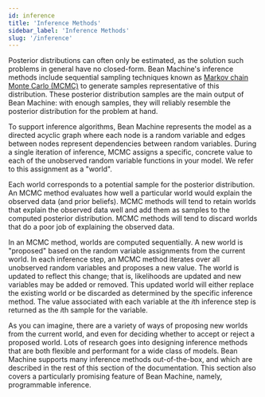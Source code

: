 ```yaml
---
id: inference
title: 'Inference Methods'
sidebar_label: 'Inference Methods'
slug: '/inference'
---
```

<!-- @import "../../header.md" -->

Posterior distributions can often only be estimated, as the solution such problems in general have no closed-form. Bean Machine's inference methods include sequential sampling techniques known as [Markov chain Monte Carlo (MCMC)](https://towardsdatascience.com/a-zero-math-introduction-to-markov-chain-monte-carlo-methods-dcba889e0c50) to generate samples representative of this distribution. These posterior distribution samples are the main output of Bean Machine: with enough samples, they will reliably resemble the posterior distribution for the problem at hand.

To support inference algorithms, Bean Machine represents the model as a directed acyclic graph where each node is a random variable and edges between nodes represent dependencies between random variables. During a single iteration of inference, MCMC assigns a specific, concrete value to each of the unobserved random variable functions in your model. We refer to this assignment as a "world".

Each world corresponds to a potential sample for the posterior distribution. An MCMC method evaluates how well a particular world would explain the observed data (and prior beliefs). MCMC methods will tend to retain worlds that explain the observed data well and add them as samples to the computed posterior distribution. MCMC methods will tend to discard worlds that do a poor job of explaining the observed data.

In an MCMC method, worlds are computed sequentially. A new world is "proposed" based on the random variable assignments from the current world. In each inference step, an MCMC method iterates over all unobserved random variables and proposes a new value. The world is updated to reflect this change; that is, likelihoods are updated and new variables may be added or removed. This updated world will either replace the existing world or be discarded as determined by the specific inference method. The value associated with each variable at the $i$th inference step is returned as the $i$th sample for the variable.

As you can imagine, there are a variety of ways of proposing new worlds from the current world, and even for deciding whether to accept or reject a proposed world. Lots of research goes into designing inference methods that are both flexible and performant for a wide class of models. Bean Machine supports many inference methods out-of-the-box, and which are described in the rest of this section of the documentation. This section also covers a particularly promising feature of Bean Machine, namely, programmable inference.
